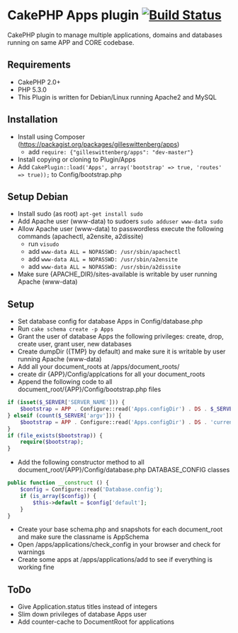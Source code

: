 # CakePHP Apps plugin [![Build Status](https://travis-ci.org/gilleswittenberg/CakePHP_Apps.png)](https://travis-ci.org/gilleswittenberg/CakePHP_Apps)
CakePHP plugin to manage multiple applications, domains and databases running on same APP and CORE codebase.

## Requirements
- CakePHP 2.0+
- PHP 5.3.0
- This Plugin is written for Debian/Linux running Apache2 and MySQL

## Installation
- Install using Composer (https://packagist.org/packages/gilleswittenberg/apps)
	- add ```require: {"gilleswittenberg/apps": "dev-master"}```
- Install copying or cloning to Plugin/Apps
- Add ```CakePlugin::load('Apps', array('bootstrap' => true, 'routes' => true));``` to Config/bootstrap.php

## Setup Debian
- Install sudo (as root) ```apt-get install sudo```
- Add Apache user (www-data) to sudoers ```sudo adduser www-data sudo```
- Allow Apache user (www-data) to passwordless execute the following commands (apachectl, a2ensite, a2dissite)
	- run ```visudo```
	- add ```www-data ALL = NOPASSWD: /usr/sbin/apachectl```
	- add ```www-data ALL = NOPASSWD: /usr/sbin/a2ensite```
	- add ```www-data ALL = NOPASSWD: /usr/sbin/a2dissite```
- Make sure {APACHE_DIR}/sites-available is writable by user running Apache (www-data)

## Setup
- Set database config for database Apps in Config/database.php
- Run ```cake schema create -p Apps```
- Grant the user of database Apps the following privileges: create, drop, create user, grant user, new databases
- Create dumpDir ({TMP} by default) and make sure it is writable by user running Apache (www-data)
- Add all your document_roots at /apps/document_roots/
- create dir {APP}/Config/applcations for all your document_roots
- Append the following code to all document_root/{APP}/Config/bootstrap.php files

```php
if (isset($_SERVER['SERVER_NAME'])) {
	$bootstrap = APP . Configure::read('Apps.configDir') . DS . $_SERVER['SERVER_NAME'] . '.php';
} elseif (count($_SERVER['argv'])) {
	$bootstrap = APP . Configure::read('Apps.configDir') . DS . 'current_application';
}
if (file_exists($bootstrap)) {
	require($bootstrap);
}
```

- Add the following constructor method to all document_root/{APP}/Config/database.php DATABASE_CONFIG classes

```php
public function __construct () {
	$config = Configure::read('Database.config');
	if (is_array($config)) {
		$this->default = $config['default'];
	}
}
```

- Create your base schema.php and snapshots for each document_root and make sure the classname is AppSchema
- Open /apps/applications/check_config in your browser and check for warnings
- Create some apps at /apps/applications/add to see if everything is working fine

## ToDo
- Give Application.status titles instead of integers
- Slim down privileges of database Apps user
- Add counter-cache to DocumentRoot for applications

